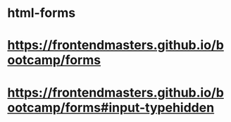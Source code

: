# html-forms
# https://frontendmasters.github.io/bootcamp/forms
#   
# https://frontendmasters.github.io/bootcamp/forms#input-typehidden
